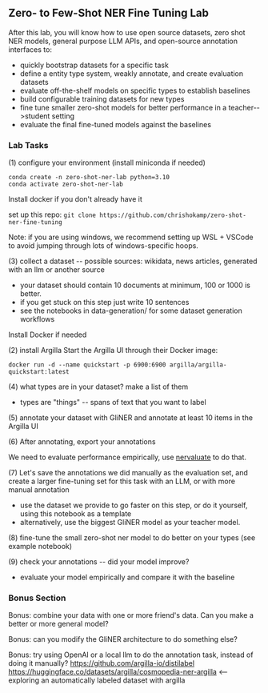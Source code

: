 ## Zero- to Few-Shot NER Fine Tuning Lab

After this lab, you will know how to use open source datasets, zero shot NER models, general purpose LLM APIs, and open-source annotation interfaces to:

- quickly bootstrap datasets for a specific task
- define a entity type system, weakly annotate, and create evaluation datasets
- evaluate off-the-shelf models on specific types to establish baselines
- build configurable training datasets for new types
- fine tune smaller zero-shot models for better performance in a teacher-->student setting
- evaluate the final fine-tuned models against the baselines

### Lab Tasks
(1) configure your environment (install miniconda if needed)
```
conda create -n zero-shot-ner-lab python=3.10
conda activate zero-shot-ner-lab 
```

Install docker if you don't already have it


set up this repo:
`git clone https://github.com/chrishokamp/zero-shot-ner-fine-tuning`

Note: if you are using windows, we recommend setting up WSL + VSCode to avoid jumping through lots of windows-specific hoops. 


(3) collect a dataset -- possible sources: wikidata, news articles, generated with an llm or another source
- your dataset should contain 10 documents at minimum, 100 or 1000 is better.
- if you get stuck on this step just write 10 sentences
- see the notebooks in data-generation/ for some dataset generation workflows

Install Docker if needed

(2) install Argilla
Start the Argilla UI through their Docker image:
```
docker run -d --name quickstart -p 6900:6900 argilla/argilla-quickstart:latest
```



(4) what types are in your dataset? make a list of them
- types are "things" -- spans of text that you want to label

(5) annotate your dataset with GliNER and annotate at least 10 items in the Argilla UI

(6) After annotating, export your annotations

We need to evaluate performance empirically, use [nervaluate](https://github.com/MantisAI/nervaluate) to do that. 

(7) Let's save the annotations we did manually as the evaluation set, and create a larger fine-tuning set for this task with an LLM, or with more manual annotation
- use the dataset we provide to go faster on this step, or do it yourself, using this notebook as a template
- alternatively, use the biggest GliNER model as your teacher model. 

(8) fine-tune the small zero-shot ner model to do better on your types (see example notebook)

(9) check your annotations -- did your model improve? 
- evaluate your model empirically and compare it with the baseline

### Bonus Section

Bonus: combine your data with one or more friend's data. Can you make a better or more general model?

Bonus: can you modify the GliNER architecture to do something else?

Bonus: try using OpenAI or a local llm to do the annotation task, instead of doing it manually? https://github.com/argilla-io/distilabel
https://huggingface.co/datasets/argilla/cosmopedia-ner-argilla <-- exploring an automatically labeled dataset with argilla
